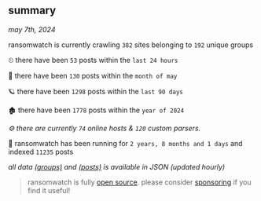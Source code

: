 
## summary
_may 7th, 2024_

ransomwatch is currently crawling `382` sites belonging to `192` unique groups

⏲ there have been `53` posts within the `last 24 hours`

🦈 there have been `130` posts within the `month of may`

🪐 there have been `1298` posts within the `last 90 days`

🏚 there have been `1778` posts within the `year of 2024`

_⚙️ there are currently `74` online hosts & `120` custom parsers._

🦕 ransomwatch has been running for `2 years, 8 months and 1 days` and indexed `11235` posts

_all data  [(groups)](http://ransomwhat.telemetry.ltd/groups) and [(posts)](http://ransomwhat.telemetry.ltd/posts) is available in JSON (updated hourly)_

> ransomwatch is fully [open source](https://github.com/joshhighet/ransomwatch#ransomwatch--). please consider [sponsoring](https://github.com/sponsors/joshhighet) if you find it useful!
